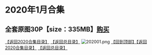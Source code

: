 # 2020年1月合集
## 全套原图30P【size：335MB】[购买](https://474b.com/file/25713053-435058434)
[【返回2020合集目录】](/2020年VIP作品合集/README.md)
[【返回总目录】](/README.md)
![202001.png](https://www.nsaimg.com/2020/04/02/5e85ad2bb35f2.png)
[【回到顶部】](#readme)[【返回2020合集目录】](/2020年VIP作品合集/README.md)
[【返回总目录】](/README.md)
